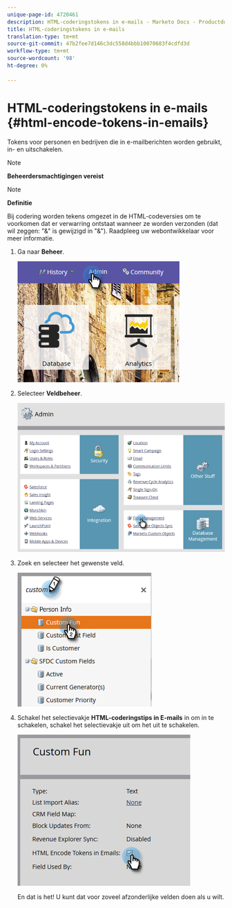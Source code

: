 ```yaml
---
unique-page-id: 4720461
description: HTML-coderingstokens in e-mails - Marketo Docs - Productdocumentatie
title: HTML-coderingstokens in e-mails
translation-type: tm+mt
source-git-commit: 47b2fee7d146c3dc558d4bbb10070683f4cdfd3d
workflow-type: tm+mt
source-wordcount: '98'
ht-degree: 0%

---
```



# HTML-coderingstokens in e-mails {#html-encode-tokens-in-emails}

Tokens voor personen en bedrijven die in e-mailberichten worden gebruikt, in- en uitschakelen.

>[!NOTE]
>
>**Beheerdersmachtigingen vereist**

>[!NOTE]
>
>**Definitie**
>
>Bij codering worden tekens omgezet in de HTML-codeversies om te voorkomen dat er verwarring ontstaat wanneer ze worden verzonden (dat wil zeggen: &quot;&amp;&quot; is gewijzigd in &quot;&amp;&quot;). Raadpleeg uw webontwikkelaar voor meer informatie.

1. Ga naar **Beheer**.

   ![](assets/admin.png)

1. Selecteer **Veldbeheer**.

   ![](assets/two-2.png)

1. Zoek en selecteer het gewenste veld.

   ![](assets/five.png)

1. Schakel het selectievakje **HTML-coderingstips in E-mails** in om in te schakelen, schakel het selectievakje uit om het uit te schakelen.

   ![](assets/six.png)

   En dat is het! U kunt dat voor zoveel afzonderlijke velden doen als u wilt.

